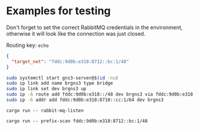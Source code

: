# Examples for testing

Don't forget to set the correct RabbitMQ credentials in the environment, otherwise it will look like the
connection was just closed.

Routing key: `echo`

```json
{
  "target_net": "fddc:9d0b:e318:8712::bc:1/48"
}
```

```bash
sudo systemctl start gns3-server@$(id -nu)
sudo ip link add name brgns3 type bridge
sudo ip link set dev brgns3 up
sudo ip -6 route add fddc:9d0b:e318::/48 dev brgns3 via fddc:9d0b:e318:8710::bb:1 metric 3
sudo ip -6 addr add fddc:9d0b:e318:8710::cc:1/64 dev brgns3
```

`cargo run -- rabbit-mq-listen`

`cargo run -- prefix-scan fddc:9d0b:e318:8712::bc:1/48`
